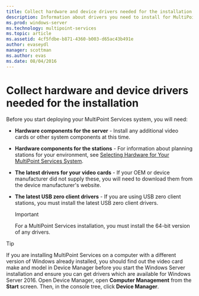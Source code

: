 ```yaml
---
title: Collect hardware and device drivers needed for the installation
description: Information about drivers you need to install for MultiPoint Services
ms.prod: windows-server
ms.technology: multipoint-services
ms.topic: article
ms.assetid: 4cf5fdbe-b871-4360-b003-d65ac43b491e
author: evaseydl
manager: scottman
ms.author: evas
ms.date: 08/04/2016
---
```

# Collect hardware and device drivers needed for the installation
Before you start deploying your MultiPoint Services system, you will need:  
  
-   **Hardware components for the server** - Install any additional video cards or other system components at this time.  
  
-   **Hardware components for the stations** - For information about planning stations for your environment, see [Selecting Hardware for Your MultiPoint Services System](Selecting-Hardware-for-Your-MultiPoint-services-System.md).
-   **The latest drivers for your video cards** - If your OEM or device manufacturer did not supply these, you will need to download them from the device manufacturer's website.  
  
-   **The latest USB zero client drivers** - If you are using USB zero client stations, you must install the latest USB zero client drivers.  
  
    > [!IMPORTANT]  
    > For a MultiPoint Services installation, you must install the 64-bit version of any drivers.  
  
> [!TIP]  
> If you are installing MultiPoint Services on a computer with a different version of Windows already installed, you should find out the video card make and model in Device Manager before you start the Windows Server installation and ensure you can get drivers which are available for Windows Server 2016. Open Device Manager, open **Computer Management** from the **Start** screen. Then, in the console tree, click **Device Manager**.